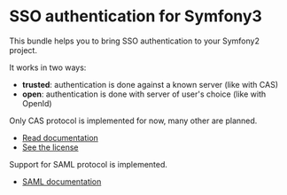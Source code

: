 SSO authentication for Symfony3
===============================


This bundle helps you to bring SSO authentication to your Symfony2 project.


It works in two ways:

-   **trusted**: authentication is done against a known server (like with CAS)
-   **open**: authentication is done with server of user's choice (like with OpenId)


Only CAS protocol is implemented for now, many other are planned.


-   [Read documentation](https://github.com/BeSimple/BeSimpleSsoAuthBundle/blob/master/Resources/doc/index.md)
-   [See the license](https://github.com/BeSimple/BeSimpleSsoAuthBundle/blob/master/Resources/meta/LICENSE)

Support for SAML protocol is implemented.

- [SAML documentation](https://github.com/uq-its-ss/BeSimpleSsoAuthBundle/blob/saml2/Resources/doc/saml.md)

